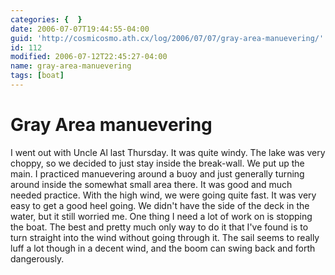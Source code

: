 ```yaml
---
categories: {  }
date: 2006-07-07T19:44:55-04:00
guid: 'http://cosmicosmo.ath.cx/log/2006/07/07/gray-area-manuevering/'
id: 112
modified: 2006-07-12T22:45:27-04:00
name: gray-area-manuevering
tags: [boat]
---
```


Gray Area manuevering
=====================

I went out with Uncle Al last Thursday.  It was quite windy.  The lake was very choppy, so we decided to just stay inside the break-wall.  We put up the main.  I practiced manuevering around a buoy and just generally turning around inside the somewhat small area there.  It was good and much needed practice.  With the high wind, we were going quite fast.  It was very easy to get a good heel going.  We didn't have the side of the deck in the water, but it still worried me.  One thing I need a lot of work on is stopping the boat.  The best and pretty much only way to do it that I've found is to turn straight into the wind without going through it.  The sail seems to really luff a lot though in a decent wind, and the boom can swing back and forth dangerously.
